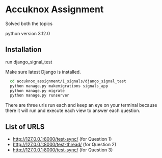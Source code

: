 # Accuknox Assignment 
Solved both the topics

python version 3.12.0

## Installation

run django_signal_test

Make sure latest Django is installed.
```bash
  cd accuknox_assignment/1_signals/django_signal_test
  python manage.py makemigrations signals_app
  python manage.py migrate
  python manage.py runserver
```
    
There are three urls run each and keep an eye on your terminal because there it will run and execute each view to answer each question.

## List of URLS

- http://127.0.0.1:8000/test-sync/ (for Question 1)
- http://127.0.0.1:8000/test-thread/ (for Question 2)
- http://127.0.0.1:8000/test-sync/ (for Question 3)

